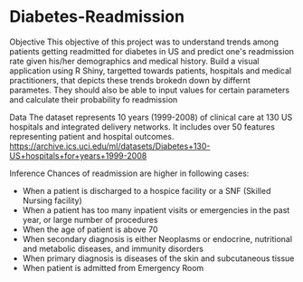 # Diabetes-Readmission

Objective
This objective of this project was to understand trends among patients getting readmitted for diabetes in US and predict one's readmission rate given his/her demographics and medical history. 
Build a visual application using R Shiny, targetted towards patients, hospitals and medical practitioners, that depicts these trends brokedn down by differnt parametes. They should also be able to input values for certain parameters and calculate their probability fo readmission

Data
The dataset represents 10 years (1999-2008) of clinical care at 130 US hospitals and integrated delivery networks. It includes over 50 features representing patient and hospital outcomes. 
https://archive.ics.uci.edu/ml/datasets/Diabetes+130-US+hospitals+for+years+1999-2008

Inference
Chances of readmission are higher in following cases:
- When a patient is discharged to a hospice facility or a SNF (Skilled Nursing facility)
- When a patient has too many inpatient visits or emergencies in the past year, or large number of procedures
- When the age of patient is above 70
- When secondary diagnosis is either Neoplasms or endocrine, nutritional and metabolic diseases, and immunity disorders
- When primary diagnosis is diseases of the skin and subcutaneous tissue
- When patient is admitted from Emergency Room

